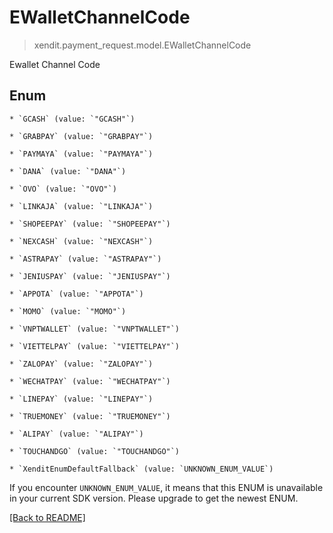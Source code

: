 # EWalletChannelCode
> xendit.payment_request.model.EWalletChannelCode

Ewallet Channel Code


## Enum


    * `GCASH` (value: `"GCASH"`)

    * `GRABPAY` (value: `"GRABPAY"`)

    * `PAYMAYA` (value: `"PAYMAYA"`)

    * `DANA` (value: `"DANA"`)

    * `OVO` (value: `"OVO"`)

    * `LINKAJA` (value: `"LINKAJA"`)

    * `SHOPEEPAY` (value: `"SHOPEEPAY"`)

    * `NEXCASH` (value: `"NEXCASH"`)

    * `ASTRAPAY` (value: `"ASTRAPAY"`)

    * `JENIUSPAY` (value: `"JENIUSPAY"`)

    * `APPOTA` (value: `"APPOTA"`)

    * `MOMO` (value: `"MOMO"`)

    * `VNPTWALLET` (value: `"VNPTWALLET"`)

    * `VIETTELPAY` (value: `"VIETTELPAY"`)

    * `ZALOPAY` (value: `"ZALOPAY"`)

    * `WECHATPAY` (value: `"WECHATPAY"`)

    * `LINEPAY` (value: `"LINEPAY"`)

    * `TRUEMONEY` (value: `"TRUEMONEY"`)

    * `ALIPAY` (value: `"ALIPAY"`)

    * `TOUCHANDGO` (value: `"TOUCHANDGO"`)

    * `XenditEnumDefaultFallback` (value: `UNKNOWN_ENUM_VALUE`)

If you encounter `UNKNOWN_ENUM_VALUE`, it means that this ENUM is unavailable in your current SDK version. Please upgrade to get the newest ENUM.

[[Back to README]](../../README.md)


